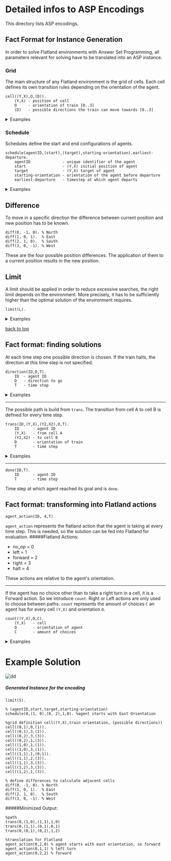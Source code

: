 # Detailed infos to ASP Encodings
This directory lists ASP encodings.

## Fact Format for Instance Generation

In order to solve Flatland environments with Answer Set Programming, all parameters relevant for solving have to be translated into an ASP instance.

### Grid

The main structure of any Flatland environment is the grid of cells. Each cell defines its own transition rules depending on the orientation of the agent.

```
cell((Y,X),O,(D)).
    (Y,X) - position of cell
    O     - orientation of train [0..3]
    (D)   - possible directions the train can move towards [0..3]
```

<details>
<summary>Examples</summary>

```python
#cell((1,4),north,(east))
cell((1,4),0,(1)).
```

Represents the cell that is 2nd from the top and 5th from the left. The cell allows an agent that is oriented northward to only move east (turn right).

```python
#cell((3,2),east,(east;south))
cell((3,2),1,(1;2)).
```
Cells can also have multiple possible directions, here east and south, the agent can move towards.

</details>

### Schedule

Schedules define the start and end configurations of agents.

```
schedule(agentID,(start),(target),starting-orientation),earliest-departure.
    agentID              - unique identifier of the agent
    start                - (Y,X) initial position of agent
    target               - (Y,X) target of agent
    starting-orientation - orientation of the agent before departure
    earliest-departure   - timestep at which agent departs

```

<details>
<summary>Examples</summary>

```
schedule(1,(1,1),(4,2),e).
```

Represents the schedule of the agent with id 1. It starts at (1,1) with an eastward orientation and has to reach its target at (4,2).

</details>

## Difference

To move in a specific direction the difference between current position and new position has to be known.

```
diff(0, -1, 0). % North 
diff(1, 0, 1).  % East
diff(2, 1, 0).  % South
diff(3, 0, -1). % West
```

These are the four possible position differences. The application of them to a current position results in the new position.

## Limit

A limit should be applied in order to reduce excessive searches, the right limit depends on the environment. More precisely, it has to be sufficiently higher than the optimal solution of the environment requires.

```
limit(L).
```

<details>
<summary>Examples</summary>

```
limit(20).
```

Represents a limit of 20 time steps

</details>

[back to top](#railwayscheduling)

## Fact format: finding solutions
At each time step one possible direction is chosen. If the train halts, the direction at this time step is not specified.
```
direction(ID,D,T).
    ID  - agent ID
    D   - direction to go
    T   - time step
```

<details>
<summary>Examples</summary>

```
direction(0,1,0).
direction(0,2,2).
```
Agent `0` goes easterly `1` at time step `0`.
Agent `0` waits at time step `1`.
Agent `0` goes southerly at time step `2`.

</details>

---
The possible path is build from `trans`. The transition from cell A to cell B is defined for every time step.
```
trans(ID,(Y,X),(Y2,X2),O,T).
    ID      - agent ID
    (Y,X)   - from cell A
    (Y2,X2) - to cell B
    D       - orientation of train
    T       - time step
```

<details>
<summary>Examples</summary>

```
trans(3,(0,0),(0,1),1,5).
trans(3,(0,1),(1,1),2,6).
```
Agent `3` goes from cell `(0,0)` to cell `(0,1)` which is easterly `1` at time step `5`.
Agent `3` goes from cell `(0,1)` to cell `(1,1)` which is southerly `2` at time step `6`.

</details>

---
```
done(ID,T).
    ID      - agent ID
    T       - time step
```
Time step at which agent reached its goal and is `done`.

## Fact format: transforming into Flatland actions

```
agent_action(ID, 4,T)
```
`agent_action` represents the flatland action that the agent is taking at every time step. This is needed, so the solution can be fed into Flatland for evaluation.
#####Flatland Actions:
- no_op = 0
- left = 1
- forward = 2
- right = 3
- halt = 4

These actions are relative to the agent's orientation.

---
If the agent has no choice other than to take a right turn in a cell, it is a Forward action. So we introduce `count`. Right or Left actions are only used to choose between paths.
`count` represents the amount of choices `C` an agent has for every cell `(Y,X)` and orientation `O`.
```
count((Y,X),O,C).
    (Y,X)   - cell
    O       - orientation of agent
    C       - amount of choices
```
<details>
<summary>Examples</summary>

```
count((1,3),0,2).
```
Cell `(1,3)` has `2` choices when a train enters the cell with north `0` orientation

</details>

# Example Solution
![dd]([../media/media/simple-switch.png](https://github.com/warfiaUni/RailwayScheduling/blob/cb4a64a8e57913c558f4f8876aead8f7d9189e39/media/simple-switch.png))
##### Generated Instance for the encoding
```
limit(5).

% (agentID,start,target,starting-orientation)
schedule(0,(1, 0),(0, 2),1,0). %agent starts with East Orientation

%grid definition cell((Y,X),train orientation, (possible directions))
cell((0,1),0,(1)).
cell((0,1),3,(2)).
cell((0,2),3,(3)).
cell((0,2),1,(3)).
cell((1,0),1,(1)).
cell((1,0),3,(1)).
cell((1,1),1,(0;1)).
cell((1,1),2,(3)).
cell((1,1),3,(3)).
cell((1,2),3,(3)).
cell((1,2),1,(3)).

% define differences to calculate adjacent cells
diff(0, -1, 0). % North
diff(1, 0, 1).  % East
diff(2, 1, 0).  % South
diff(3, 0, -1). % West
```

#####Minimized Output:
```
%path
trans(0,(1,0),(1,1),1,0) 
trans(0,(1,1),(0,1),0,1)
trans(0,(0,1),(0,2),1,2) 

%translation for Flatland
agent_action(0,2,0) % agent starts with east orientation, so forward
agent_action(0,1,1) % left turn
agent_action(0,2,2) % forward
```
